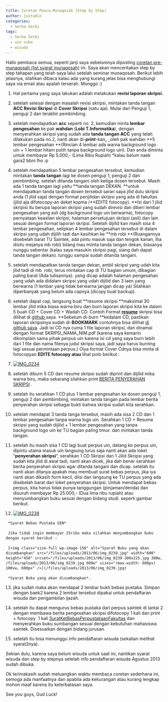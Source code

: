 ```yaml
---
title: Coretan Pasca-Munaqosah (Step by Step)
author: justudin
categories:
  - Serba Serbi
tags:
  - Serba Serbi
  - uin suka
  - wisuda
---
```

Hallo pembaca semua, seperti janji saya sebelumnya diposting <a href="/blog/coretan-pre-munaqosah-list-syarat-munaqosah/" target="_blank">coretan pre-munaqosah (list syarat munaqosah)</a> ini. Saya akan menceritakan step by step tahapan yang telah saya lalui setelah seminar munaqosah. Berikut lebih jelasnya, silahkan dibaca kalau ada yang kurang jelas bisa menghubungi saya via email atau apalah terserah. Monggo :)

1.   Hal pertama yang saya lakukan adalah melakukan **revisi laporan skripsi.**

2.   setelah selesai dengan masalah revisi skripsi, mintakan tanda tangan **ACC Revisi Skripsi** di **Cover Skripsi** (satu aja). Mulai dari Penguji 1, penguji 2 dan terakhir pembimbing.

3.   setelah mendapatkan **acc** seperti no. 2, kemudian minta **lembar pengesahan** ke pak **wahdan** (**Lobi T.Informatika**), dengan menyerahkan skripsi yang sudah ada **tanda tangan ACC** yang telah dilakukan pada no.2, nanti akan di-**_print_**-kan_ _oleh pak wahdan **5 lembar pengesahan **(Rincian 4 lembar ada warna background logo uin + 1 lembar hitam putih tanpa background logo uin). Dan anda diminta untuk membayar Rp 5.000,- (Lima Ribu Rupiah) *kalau belum naek gara2 bbm lho :p

4.   setelah mendapatkan 5 lembar pengesahan tersebut, kemudian mintakan **tanda tangan** lagi ke dosen penguji 1, penguji 2 dan pembimbing. setelah ditanda tangani oleh ketiga dosen tersebut. Masih ada 1 tanda tangan lagi yaitu **tanda tangan DEKAN. **untuk mendapatkan tanda tangan dosen tersebut saran saya jilid dulu skripsi anda (1 jilid saja) dengan format penjilidan skripsi yang ada di fakultas (jilid aja difotocopy-an deket kopma /**EDITE fotocopy). **Isi dari 1 jilid skripisi itu berupa laporan skripsi yang sudah direvisi dan diberi lembar pengesahan yang asli (dg background logo uin berwarna), fotocopy pernyataan keaslian skripsi, halaman persetujuan skripsi (asli) dan lain sesuai dengan format laporan skripsi. Setelah dijilid kan masih sisa 4 lembar pengesahan, selipkan 4 lembar pengesahan tersebut di dalam skripsi yang udah dijilih tadi dan kasihkan ke **mb robi **(Ruangannya disebelah barat TU Saintek, ada pintu masuk saja dan tengok kanan, lha disitu mejanya mb robi) bilang mau miinta tanda tangan dekan, biasanya nunggu sebentar (kalau saya masukin skripsi pagi, siang dah dapat tanda tangan dekan). tunggu sampai sudah ditanda tangani.

5.   setelah mendapatkan tanda tangan dekan, ambil skripsi yang udah kita jilid tadi di mb  robi, terus mintakan cap di TU bagian umum, dibagian paling barat (Ada tulisannya). yang dicap adalah halaman pengesahan yang udah ada didalam skripsi yang udah dijilid dan 3 laen yang berwarna (1 lembar yang tidak berwarna jangan dicap ya) Silahkan diperbanyak yang belum ada capnya (dicopy buat backup).

6.   setelah dapat cap, langsung buat **resume skripsi **maksimal 30 lembar jilid mika biasa warna biru dan burn laporan skripsi kita ke dalam 5 buah CD + Cover CD + Wadah CD. Contoh Format <a href="https://github.com/justudin/skripsi">**resume**</a> skripsi bisa dilihat di <a href="https://github.com/justudin/skripsi" target="_blank">github </a>saya. **Sebelum di-burn **kedalam CD, pastikan laporan skripsinya sudah di-**BOOKMARK** contohnya bisa dilihat <a href="https://github.com/justudin/skripsi" target="_blank">di github saya</a>. Jadi isi CD nya cuma 1 file laporan skripsi, dan dinamai dengan format SKRIPSI\_NAMA\_NIM.pdf (karena saya kemarin dikomplain sama pihak perpus uin karena isi cd yang saya burn lebih dari 1 file dan nama filenya judul skripsi saya, jadi saya harus burning lagi sesuai permintaan perpus.) Oiya format Cover Cdnya bisa minta di fotocopyan **EDITE fotocopy atau** lihat poto berikut :

7.   [<img class="aligncenter size-full wp-image-153" alt="IMG_0234" src="/files/uploads/2013/06/img_0234.jpg" width="448" height="600" srcset="/files/uploads/2013/06/img_0234-224x300.jpg 224w, /files/uploads/2013/06/img_0234.jpg 448w" sizes="(max-width: 448px) 100vw, 448px" />](/files/uploads/2013/06/img_0234.jpg)

8.   setelah diburn 5 CD dan resume skripsi sudah diprint dan dijilid mika warna biru, maka sekarang silahkan print [BERITA PENYERAHAN SKRIPSI](/files/uploads/2013/06/berita-penyerahan-skripsi.docx) .

9.   setelah itu serahkan 1 CD plus 1 lembar pengesahan ke dosen penguji 1, penguji 2 dan pembimbing, mintakan tanda tangan pada lembar berita penyerahan skripsi sebagai bukti bahwa skripsi sudah kita serahkan.

10.   setelah mendapat 3 tanda tanga tersebut, masih ada sisa 2 CD dan 1 lembar pengesahan tanpa warna logo uin. Serahkan 1 CD + Resume skripsi yang sudah dijilid + 1 lembar pengesahan yang tanpa background logo uin ke TU bagian paling timur. dan mintakan tanda tangan.

11.   setelah itu masih sisa 1 CD lagi buat perpus uin, datang ke perpus uin, dipintu utama masuk uin langsung lurus saja nanti akan ada loket “**penyerahan skripsi**“, serahkan 1 CD Skripsi dan 1 Jilid Skripsi yang sudah kita jilid di awal tadi, nanti akan dicek, jika dah bener serahkan berita penyerahan skripsi agar ditanda tangani dan dicap. setelah itu nanti akan ditanya apakah mau membuat surat bebas perpus, jika iya nanti akan dikasih form kecil, diisi dan langsung ke TU perpus yang ada disebelah barat dari loket penyerahan skripsi. Untuk mendapat bebas perpus, kita harus tidak punya tanggungan (pinjaman/denda) dan disuruh membayar Rp 25.000,- (Dua lima ribu rupiah) atau menyumbangkan buku sesuai dengan bidang studi. seperti gambar berikut.

12.   [<img class="size-full wp-image-155" alt="IMG_0238" src="/files/uploads/2013/06/img_0238.jpg" width="600" height="450" srcset="/files/uploads/2013/06/img_0238-300x225.jpg 300w, /files/uploads/2013/06/img_0238.jpg 600w" sizes="(max-width: 600px) 100vw, 600px" />](/files/uploads/2013/06/img_0238.jpg)

     *Syarat Bebas Pustaka UIN* 

     Jika tidak ingin membayar 25ribu maka silahkan menyumbangkan buku dengan syarat berikut : 

     [<img class="size-full wp-image-156" alt="Syarat Buku yang akan disumbangkan" src="/files/uploads/2013/06/img_0239.jpg" width="600" height="450" srcset="/files/uploads/2013/06/img_0239-300x225.jpg 300w, /files/uploads/2013/06/img_0239.jpg 600w" sizes="(max-width: 600px) 100vw, 600px" />](/files/uploads/2013/06/img_0239.jpg)

     *Syarat Buku yang akan disumbangkan*.

13.   jika sudah maka akan mendapat 2 lembar bukti bebas pustaka. Simpan dengan baek2 karena 2 lembar tersebut dipakai untuk pendaftaran wisuda dan pengambilan ijazah.

14.   setelah itu dapat mengurus bebas pustaka dari perpus saintek di lantai 2 dengan membawa berita pengesahan skripsi difotocopy 1 kali dan print + fotocopy  1 kali [SuratKetBebasPerpustakaanFakultas](/files/uploads/2013/06/suratketbebasperpustakaanfakultas.doc) dan menyerahkan buku sumbangan sesuai dengan kebutuhan mahasiswa saintek. Disesuaikan dengan bidang jurusan.

15.   setelah itu bisa menunggu info pendaftaran wisuda (sekalian melihat syarat2nya).


Sekian dulu, karena saya belum wisuda untuk saat ini, nantikan syarat wisuda dan step by stepnya setelah info pendaftaran wisuda Agustus 2013 sudah dibuka. 

Ok terimakasih sudah meluangkan waktu membaca coretan sederhana ini, semoga ada manfaatnya dan apabila ada kekurangan atau kurang lengkap mohon maaf karena itu keterbatasan saya. 

See you guys, Gud Luck!